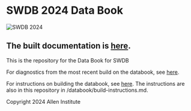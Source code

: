 # SWDB 2024 Data Book
![SWDB 2024](/databook/resources/cropped-SummerWorkshop_Header.png)

## The built documentation is [here](https://allenswdb.github.io/intro.html).

This is the repository for the Data Book for SWDB

For diagnostics from the most recent build on the databook, see [here](https://allenswdb.github.io/diagnostics.html).

For instructions on building the databook, see [here](https://allenswdb.github.io/build-instructions.html). The instructions are also in this repository in /databook/build-instructions.md.

Copyright 2024 Allen Institute
